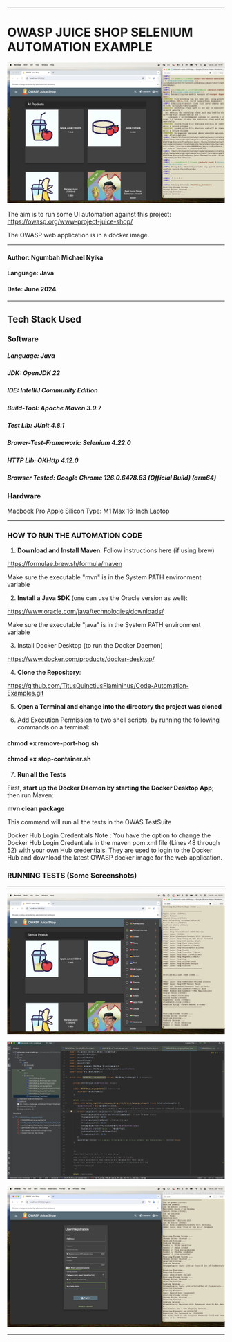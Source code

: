 -----------------------------------------------------------------------------------------------------------

# OWASP JUICE SHOP SELENIUM AUTOMATION EXAMPLE


![](https://github.com/TitusQuinctiusFlamininus/Code-Automation-Examples/blob/main/Selenium-Java-Example/screenshots/challenge_ss_7.png)

The aim is to run some UI automation against 
this project: https://owasp.org/www-project-juice-shop/

The OWASP web application is in a docker image.

--------

#### Author:    Ngumbah Michael Nyika
#### Language:  Java
#### Date:      June 2024

------------------------------------------

## Tech Stack Used

### Software

##### Language:    Java
##### JDK:    OpenJDK 22
##### IDE:    IntelliJ Community Edition
##### Build-Tool:    Apache Maven 3.9.7
##### Test Lib:    JUnit 4.8.1
##### Brower-Test-Framework:    Selenium 4.22.0
##### HTTP Lib:    OKHttp 4.12.0
##### Browser Tested: Google Chrome 126.0.6478.63 (Official Build) (arm64)


### Hardware

Macbook Pro Apple Silicon 
Type: M1 Max 16-Inch Laptop

------------------------------------------


### HOW TO RUN THE AUTOMATION CODE


1. **Download and Install Maven**: Follow instructions here (if using brew)

https://formulae.brew.sh/formula/maven

Make sure the executable "mvn" is in the System PATH environment variable


2. **Install a Java SDK** (one can use the Oracle version as well):

https://www.oracle.com/java/technologies/downloads/ 

Make sure the executable "java" is in the System PATH environment variable

3. Install Docker Desktop (to run the Docker Daemon)

https://www.docker.com/products/docker-desktop/


4. **Clone the Repository**: 

https://github.com/TitusQuinctiusFlamininus/Code-Automation-Examples.git


5. **Open a Terminal and change into the directory the project was cloned**


6. Add Execution Permission to two shell scripts, by running the following commands on a terminal:

#### **chmod +x remove-port-hog.sh**
#### **chmod +x stop-container.sh**


7. **Run all the Tests**

First, **start up the Docker Daemon by starting the Docker Desktop App**; then run Maven: 

**mvn clean package**

This command will run all the tests in the OWAS TestSuite

Docker Hub Login Credentials Note : You have the option to change the Docker Hub Login Credentials in the maven pom.xml file (Lines 48 through 52) with your own Hub credentials. They are used to login to the Docker Hub and download the latest OWASP docker image for the web application.

### RUNNING TESTS (Some Screenshots)
------------------------------------------

![](https://github.com/TitusQuinctiusFlamininus/Code-Automation-Examples/blob/main/Selenium-Java-Example/screenshots/challenge_ss_5.png)

![](https://github.com/TitusQuinctiusFlamininus/Code-Automation-Examples/blob/main/Selenium-Java-Example/screenshots/challenge_ss_9.png)

![](https://github.com/TitusQuinctiusFlamininus/Code-Automation-Examples/blob/main/Selenium-Java-Example/screenshots/challenge_ss_1.png)


-----------------------------------------------------------------------------------------------------------


